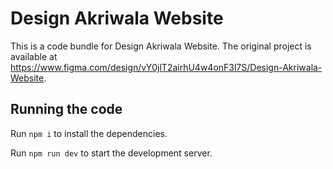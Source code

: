 
  # Design Akriwala Website

  This is a code bundle for Design Akriwala Website. The original project is available at https://www.figma.com/design/vY0jlT2airhU4w4onF3l7S/Design-Akriwala-Website.

  ## Running the code

  Run `npm i` to install the dependencies.

  Run `npm run dev` to start the development server.
  
